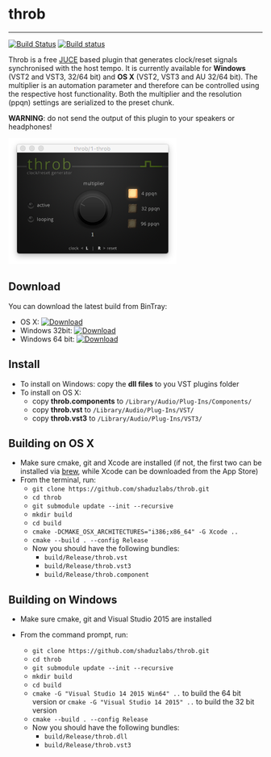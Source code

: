# throb #
--------------------
[![Build Status](https://travis-ci.org/shaduzlabs/throb.svg?branch=master)](https://travis-ci.org/shaduzlabs/throb) [![Build status](https://ci.appveyor.com/api/projects/status/mql8qsvowjflh3ei?svg=true)](https://ci.appveyor.com/project/shaduzlabs/throb)

Throb is a free [JUCE][0e888cf7] based plugin that generates clock/reset signals synchronised with the host tempo. It is currently available for **Windows** (VST2 and VST3, 32/64 bit) and **OS X** (VST2, VST3 and AU 32/64 bit).
The multiplier is an automation parameter and therefore can be controlled using the respective host functionality. Both the multiplier and the resolution (ppqn) settings are serialized to the preset chunk.

**WARNING**: do not send the output of this plugin to your speakers or headphones!

![The plugin UI](support/images/screenshot.png)

## Download ##

You can download the latest build from BinTray:
- OS X: [ ![Download](https://api.bintray.com/packages/shaduzlabs/throb/throb-osx/images/download.svg) ](https://bintray.com/shaduzlabs/throb/throb-osx/_latestVersion)
- Windows 32bit: [ ![Download](https://api.bintray.com/packages/shaduzlabs/throb/throb-win-32/images/download.svg) ](https://bintray.com/shaduzlabs/throb/throb-win-32/_latestVersion)
- Windows 64 bit: [ ![Download](https://api.bintray.com/packages/shaduzlabs/throb/throb-win-64/images/download.svg) ](https://bintray.com/shaduzlabs/throb/throb-win-64/_latestVersion)

## Install ##
- To install on Windows: copy the **dll files** to you VST plugins folder
- To install on OS X:
  - copy **throb.components** to `/Library/Audio/Plug-Ins/Components/`
  - copy **throb.vst** to `/Library/Audio/Plug-Ins/VST/`
  - copy **throb.vst3** to `/Library/Audio/Plug-Ins/VST3/`

## Building on OS X ##
- Make sure cmake, git and Xcode are installed (if not, the first two can be installed via [brew][dbaaa0fa], while Xcode can be downloaded from the App Store)
- From the terminal, run:
  - `git clone https://github.com/shaduzlabs/throb.git`
  - `cd throb`
  - `git submodule update --init --recursive`
  - `mkdir build`
  - `cd build`
  - `cmake -DCMAKE_OSX_ARCHITECTURES="i386;x86_64" -G Xcode ..`
  - `cmake --build . --config Release`
  - Now you should have the following bundles:
    - `build/Release/throb.vst`
    - `build/Release/throb.vst3`
    - `build/Release/throb.component`

## Building on Windows ##
- Make sure cmake, git and Visual Studio 2015 are installed
- From the command prompt, run:
  - `git clone https://github.com/shaduzlabs/throb.git`
  - `cd throb`
  - `git submodule update --init --recursive`
  - `mkdir build`
  - `cd build`
  - `cmake -G "Visual Studio 14 2015 Win64" ..` to build the 64 bit version or `cmake -G "Visual Studio 14 2015" ..` to build the 32 bit version
  - `cmake --build . --config Release`
  - Now you should have the following bundles:
    - `build/Release/throb.dll`
    - `build/Release/throb.vst3`

  [0e888cf7]: https://www.juce.com "JUCE website"
  [7aae2e00]: https://dl.bintray.com/shaduzlabs/throb "download from BinTray"
  [dbaaa0fa]: https://brew.sh "Install brew"
